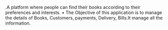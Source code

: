

<!--
**Shubhneesh/shubhneesh** is a ✨ _special_ ✨ repository because its `README.md` (this file) appears on your GitHub profile.

Here are some ideas to get you started:

- 🔭 I’m currently working on ...
- 🌱 I’m currently learning ...
- 👯 I’m looking to collaborate on ...
- 🤔 I’m looking for help with ...
- 💬 Ask me about ...
- 📫 How to reach me: ...
- 😄 Pronouns: ...
- ⚡ Fun fact: ...
-->
.A platform where people can find their books according to their preferences and interests.
• The Objective of this application is to manage the details of Books, Customers, payments, Delivery, Bills.It manage all the information.

